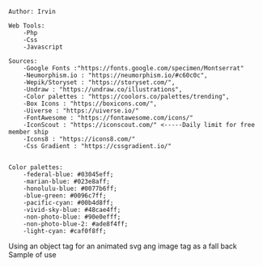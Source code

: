     Author: Irvin

    Web Tools: 
        -Php
        -Css
        -Javascript

    Sources: 
        -Google Fonts :"https://fonts.google.com/specimen/Montserrat"
        -Neumorphism.io : "https://neumorphism.io/#c60c0c",
        -Wepik/Storyset : "https://storyset.com/",
        -Undraw : "https://undraw.co/illustrations",
        -Color palettes : "https://coolors.co/palettes/trending",
        -Box Icons : "https://boxicons.com/",
        -Uiverse : "https://uiverse.io/"
        -FontAwesome : "https://fontawesome.com/icons/"
        -IconScout : "https://iconscout.com/" <-----Daily limit for free member ship
        -Icons8 : "https://icons8.com/"
        -Css Gradient : "https://cssgradient.io/"


    Color palettes:
        -federal-blue: #03045eff;
        -marian-blue: #023e8aff;
        -honolulu-blue: #0077b6ff;
        -blue-green: #0096c7ff;
        -pacific-cyan: #00b4d8ff;
        -vivid-sky-blue: #48cae4ff;
        -non-photo-blue: #90e0efff;
        -non-photo-blue-2: #ade8f4ff;
        -light-cyan: #caf0f8ff;


Using an object tag for an animated svg ang image tag as a fall back 
    Sample of use 
        <!-- <object type="image/svg+xml" data="sample.svg"><img src="sample.svg" /></object>  -->
